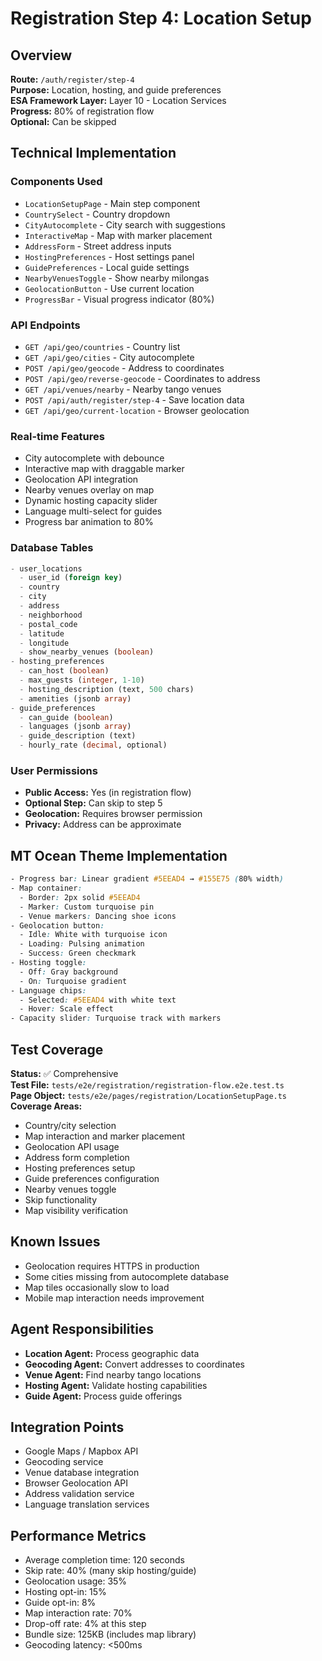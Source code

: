 # Registration Step 4: Location Setup

## Overview
**Route:** `/auth/register/step-4`  
**Purpose:** Location, hosting, and guide preferences  
**ESA Framework Layer:** Layer 10 - Location Services  
**Progress:** 80% of registration flow  
**Optional:** Can be skipped

## Technical Implementation

### Components Used
- `LocationSetupPage` - Main step component
- `CountrySelect` - Country dropdown
- `CityAutocomplete` - City search with suggestions
- `InteractiveMap` - Map with marker placement
- `AddressForm` - Street address inputs
- `HostingPreferences` - Host settings panel
- `GuidePreferences` - Local guide settings
- `NearbyVenuesToggle` - Show nearby milongas
- `GeolocationButton` - Use current location
- `ProgressBar` - Visual progress indicator (80%)

### API Endpoints
- `GET /api/geo/countries` - Country list
- `GET /api/geo/cities` - City autocomplete
- `POST /api/geo/geocode` - Address to coordinates
- `POST /api/geo/reverse-geocode` - Coordinates to address
- `GET /api/venues/nearby` - Nearby tango venues
- `POST /api/auth/register/step-4` - Save location data
- `GET /api/geo/current-location` - Browser geolocation

### Real-time Features
- City autocomplete with debounce
- Interactive map with draggable marker
- Geolocation API integration
- Nearby venues overlay on map
- Dynamic hosting capacity slider
- Language multi-select for guides
- Progress bar animation to 80%

### Database Tables
```sql
- user_locations
  - user_id (foreign key)
  - country
  - city
  - address
  - neighborhood
  - postal_code
  - latitude
  - longitude
  - show_nearby_venues (boolean)
- hosting_preferences
  - can_host (boolean)
  - max_guests (integer, 1-10)
  - hosting_description (text, 500 chars)
  - amenities (jsonb array)
- guide_preferences
  - can_guide (boolean)
  - languages (jsonb array)
  - guide_description (text)
  - hourly_rate (decimal, optional)
```

### User Permissions
- **Public Access:** Yes (in registration flow)
- **Optional Step:** Can skip to step 5
- **Geolocation:** Requires browser permission
- **Privacy:** Address can be approximate

## MT Ocean Theme Implementation
```css
- Progress bar: Linear gradient #5EEAD4 → #155E75 (80% width)
- Map container:
  - Border: 2px solid #5EEAD4
  - Marker: Custom turquoise pin
  - Venue markers: Dancing shoe icons
- Geolocation button:
  - Idle: White with turquoise icon
  - Loading: Pulsing animation
  - Success: Green checkmark
- Hosting toggle:
  - Off: Gray background
  - On: Turquoise gradient
- Language chips:
  - Selected: #5EEAD4 with white text
  - Hover: Scale effect
- Capacity slider: Turquoise track with markers
```

## Test Coverage
**Status:** ✅ Comprehensive  
**Test File:** `tests/e2e/registration/registration-flow.e2e.test.ts`  
**Page Object:** `tests/e2e/pages/registration/LocationSetupPage.ts`  
**Coverage Areas:**
- Country/city selection
- Map interaction and marker placement
- Geolocation API usage
- Address form completion
- Hosting preferences setup
- Guide preferences configuration
- Nearby venues toggle
- Skip functionality
- Map visibility verification

## Known Issues
- Geolocation requires HTTPS in production
- Some cities missing from autocomplete database
- Map tiles occasionally slow to load
- Mobile map interaction needs improvement

## Agent Responsibilities
- **Location Agent:** Process geographic data
- **Geocoding Agent:** Convert addresses to coordinates
- **Venue Agent:** Find nearby tango locations
- **Hosting Agent:** Validate hosting capabilities
- **Guide Agent:** Process guide offerings

## Integration Points
- Google Maps / Mapbox API
- Geocoding service
- Venue database integration
- Browser Geolocation API
- Address validation service
- Language translation services

## Performance Metrics
- Average completion time: 120 seconds
- Skip rate: 40% (many skip hosting/guide)
- Geolocation usage: 35%
- Hosting opt-in: 15%
- Guide opt-in: 8%
- Map interaction rate: 70%
- Drop-off rate: 4% at this step
- Bundle size: 125KB (includes map library)
- Geocoding latency: <500ms